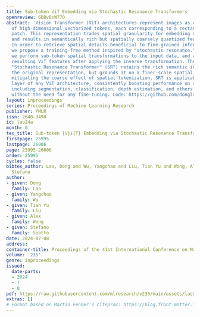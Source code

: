 ```yaml
---
title: Sub-token ViT Embedding via Stochastic Resonance Transformers
openreview: 6DBvBcW770
abstract: 'Vision Transformer (ViT) architectures represent images as collections
  of high-dimensional vectorized tokens, each corresponding to a rectangular non-overlapping
  patch. This representation trades spatial granularity for embedding dimensionality,
  and results in semantically rich but spatially coarsely quantized feature maps.
  In order to retrieve spatial details beneficial to fine-grained inference tasks
  we propose a training-free method inspired by "stochastic resonance." Specifically,
  we perform sub-token spatial transformations to the input data, and aggregate the
  resulting ViT features after applying the inverse transformation. The resulting
  "Stochastic Resonance Transformer" (SRT) retains the rich semantic information of
  the original representation, but grounds it on a finer-scale spatial domain, partly
  mitigating the coarse effect of spatial tokenization. SRT is applicable across any
  layer of any ViT architecture, consistently boosting performance on several tasks
  including segmentation, classification, depth estimation, and others by up to 14.9%
  without the need for any fine-tuning. Code: https://github.com/donglao/srt.'
layout: inproceedings
series: Proceedings of Machine Learning Research
publisher: PMLR
issn: 2640-3498
id: lao24a
month: 0
tex_title: Sub-token {V}i{T} Embedding via Stochastic Resonance Transformers
firstpage: 25995
lastpage: 26006
page: 25995-26006
order: 25995
cycles: false
bibtex_author: Lao, Dong and Wu, Yangchao and Liu, Tian Yu and Wong, Alex and Soatto,
  Stefano
author:
- given: Dong
  family: Lao
- given: Yangchao
  family: Wu
- given: Tian Yu
  family: Liu
- given: Alex
  family: Wong
- given: Stefano
  family: Soatto
date: 2024-07-08
address:
container-title: Proceedings of the 41st International Conference on Machine Learning
volume: '235'
genre: inproceedings
issued:
  date-parts:
  - 2024
  - 7
  - 8
pdf: https://raw.githubusercontent.com/mlresearch/v235/main/assets/lao24a/lao24a.pdf
extras: []
# Format based on Martin Fenner's citeproc: https://blog.front-matter.io/posts/citeproc-yaml-for-bibliographies/
---
```

